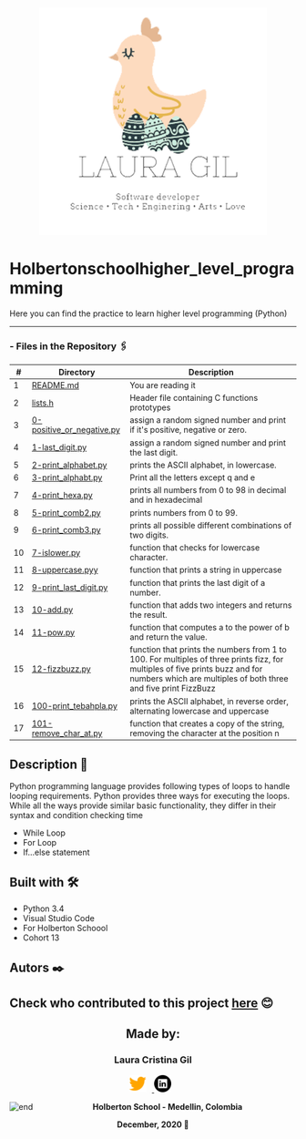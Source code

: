 <p align="center">
  <img src="https://github.com/lacrisy21/README-stuff/blob/main/Logomy.png" width="400"/>
 <br>
 </p>
</p>

# Holbertonschoolhigher_level_programming

Here you can find the practice to learn higher level programming (Python)

---
### - Files in the Repository 🖇️

#|Directory|Description
---|---|---
1|[README.md](./README.md)| You are reading it
2|[lists.h](./lists.h)| Header file containing C functions prototypes
3|[0-positive_or_negative.py](./0-positive_or_negative.py)|assign a random signed number and print if it's positive, negative or zero.
4|[1-last_digit.py](./1-last_digit.py)| assign a random signed number and print the last digit.
5|[2-print_alphabet.py](./2-print_alphabet.py)| prints the ASCII alphabet, in lowercase.
6|[3-print_alphabt.py](./3-print_alphabt.py)| Print all the letters except q and e
7|[4-print_hexa.py](./4-print_hexa.py)| prints all numbers from 0 to 98 in decimal and in hexadecimal
8|[5-print_comb2.py](./5-print_comb2.py)|prints numbers from 0 to 99.
9|[6-print_comb3.py](./6-print_comb3.py)|prints all possible different combinations of two digits.
10|[7-islower.py](./7-islower.py)|function that checks for lowercase character.
11|[8-uppercase.pyy](./8-uppercase.py)|function that prints a string in uppercase
12|[9-print_last_digit.py](./9-print_last_digit.py)|function that prints the last digit of a number.
13|[10-add.py](./10-add.py)|function that adds two integers and returns the result.
14|[11-pow.py](./11-pow.py)|function that computes a to the power of b and return the value.
15|[12-fizzbuzz.py](./12-fizzbuzz.py)|function that prints the numbers from 1 to 100. For multiples of three prints fizz, for multiples of five prints buzz and for numbers which are multiples of both three and five print FizzBuzz
16|[100-print_tebahpla.py](./100-print_tebahpla.py)|prints the ASCII alphabet, in reverse order, alternating lowercase and uppercase
17|[101-remove_char_at.py](./101-remove_char_at.py)|function that creates a copy of the string, removing the character at the position n

## Description 🚀

Python programming language provides following types of loops to handle looping requirements. Python provides three ways for executing the loops. While all the ways provide similar basic functionality, they differ in their syntax and condition checking time
- While Loop
- For Loop
- If...else statement

## Built with 🛠️
- Python 3.4
- Visual Studio Code
- For Holberton Schoool
- Cohort 13

## Autors ✒️

Check who contributed to this project [here](https://github.com/your/project/contributors)
😊
---
<p align="center">
  <h2 align="center">Made by:</h2>
    <h3 align="center">Laura Cristina Gil</h3>
      <p align="center">
        <a href="https://twitter.com/Laa_Titina" target="_blank">
            <img alt="twitter_page" src="https://github.com/lacrisy21/README-stuff/blob/main/twitter.png" style="float: center; margin-right: 10px" height="30" width="30">
        </a>
        <a href="https://www.linkedin.com/in/lcristinagil/" target="_blank">
            <img alt="linkedin_page" src="https://github.com/lacrisy21/README-stuff/blob/main/LinkedIn.png" style="float: center; margin-right: 10px" height="30"  width="30">
        </a>
      </p>
</p>

<p align="center">
   <img src="https://www.holbertonschool.com/holberton-logo.png"
     alt="end"
     style="float: left; margin-right: 10px;">
</p>
<p align="center">
<b>Holberton School - Medellin, Colombia<b><br>
</p>
<p align="center">
<b>December, 2020 🎄<b>
</p>
